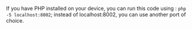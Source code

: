 If you have PHP installed on your device, you can run this code using : `php -S localhost:8002`;
instead of localhost:8002, you can use another port of choice.
